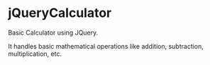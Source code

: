 # jQueryCalculator

Basic Calculator using JQuery.

It handles basic mathematical operations like addition, subtraction, multiplication, etc.
